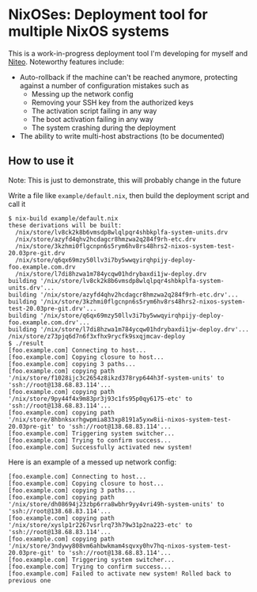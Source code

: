 # NixOSes: Deployment tool for multiple NixOS systems

This is a work-in-progress deployment tool I'm developing for myself and [Niteo](https://niteo.co/). Noteworthy features include:

- Auto-rollback if the machine can't be reached anymore, protecting against a number of configuration mistakes such as
  - Messing up the network config
  - Removing your SSH key from the authorized keys
  - The activation script failing in any way
  - The boot activation failing in any way
  - The system crashing during the deployment
- The ability to write multi-host abstractions (to be documented)

## How to use it

Note: This is just to demonstrate, this will probably change in the future

Write a file like `example/default.nix`, then build the deployment script and call it
```
$ nix-build example/default.nix
these derivations will be built:
  /nix/store/lv8ck2k8b6vmsdp8wlqlpqr4shbkplfa-system-units.drv
  /nix/store/azyfd4qhv2hcdagcr8hmzwa2q284f9rh-etc.drv
  /nix/store/3kzhmi0flgcnpn6s5rym6hv8rs48hrs2-nixos-system-test-20.03pre-git.drv
  /nix/store/q6qx69mzy50llv3i7by5wwqyirqhpijy-deploy-foo.example.com.drv
  /nix/store/l7di8hzwa1m784ycqw01hdrybaxdi1jw-deploy.drv
building '/nix/store/lv8ck2k8b6vmsdp8wlqlpqr4shbkplfa-system-units.drv'...
building '/nix/store/azyfd4qhv2hcdagcr8hmzwa2q284f9rh-etc.drv'...
building '/nix/store/3kzhmi0flgcnpn6s5rym6hv8rs48hrs2-nixos-system-test-20.03pre-git.drv'...
building '/nix/store/q6qx69mzy50llv3i7by5wwqyirqhpijy-deploy-foo.example.com.drv'...
building '/nix/store/l7di8hzwa1m784ycqw01hdrybaxdi1jw-deploy.drv'...
/nix/store/z73pjq6d7n6f3xfhx9rycfk9sxqjmcav-deploy
$ ./result
[foo.example.com] Connecting to host...
[foo.example.com] Copying closure to host...
[foo.example.com] copying 3 paths...
[foo.example.com] copying path '/nix/store/f1028ijc3c2654z8ikzd378ryp644h3f-system-units' to 'ssh://root@138.68.83.114'...
[foo.example.com] copying path '/nix/store/9py44f4x9m83pr3j93c1fs95p0qy6175-etc' to 'ssh://root@138.68.83.114'...
[foo.example.com] copying path '/nix/store/8hbnksxrhgwpmia833xp8191a5yxw8ii-nixos-system-test-20.03pre-git' to 'ssh://root@138.68.83.114'...
[foo.example.com] Triggering system switcher...
[foo.example.com] Trying to confirm success...
[foo.example.com] Successfully activated new system!
```

Here is an example of a messed up network config:
```
[foo.example.com] Connecting to host...
[foo.example.com] Copying closure to host...
[foo.example.com] copying 3 paths...
[foo.example.com] copying path '/nix/store/dh08694j23zbp6rra8wbhr9yy4vri49h-system-units' to 'ssh://root@138.68.83.114'...
[foo.example.com] copying path '/nix/store/xyslp1r2267vsrlrq73h79w31p2na223-etc' to 'ssh://root@138.68.83.114'...
[foo.example.com] copying path '/nix/store/3ndywy808vm6ahbwkmam4sqvxy0hv7hq-nixos-system-test-20.03pre-git' to 'ssh://root@138.68.83.114'...
[foo.example.com] Triggering system switcher...
[foo.example.com] Trying to confirm success...
[foo.example.com] Failed to activate new system! Rolled back to previous one
```
